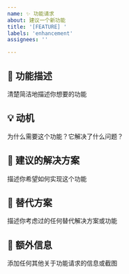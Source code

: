 ```yaml
---
name: ✨ 功能请求
about: 建议一个新功能
title: '[FEATURE] '
labels: 'enhancement'
assignees: ''

---
```


## 🌟 功能描述
清楚简洁地描述你想要的功能

## 💡 动机
为什么需要这个功能？它解决了什么问题？

## 🎯 建议的解决方案
描述你希望如何实现这个功能

## 🤔 替代方案
描述你考虑过的任何替代解决方案或功能

## 📝 额外信息
添加任何其他关于功能请求的信息或截图
